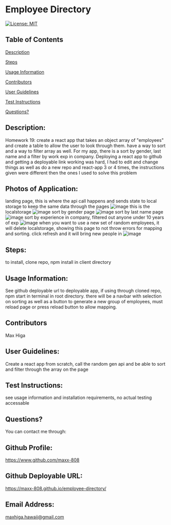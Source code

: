 # Employee Directory

[![License: MIT](https://img.shields.io/badge/License-MIT-yellow.svg)](https://opensource.org/licenses/MIT)

## Table of Contents

[Description](#description)

[Steps](#steps)

[Usage Information](#usage-information)

[Contributors](#contributors)

[User Guidelines](#user-guidelines)

[Test Instructions](#test-instructions)

[Questions?](#questions?)

<a name="description"></a>

## Description:

Homework 19: create a react app that takes an object array of "employees" and create a table to allow the user to look through them. have a way to sort and a way to filter array as well. For my app, there is a sort by gender, last name and a filter by work exp in company. Deploying a react app to github and getting a deployable link working was hard, I had to edit and change things as well as do a new repo and react-app 3 or 4 times, the instructions given were different then the ones I used to solve this problem

## Photos of Application:
landing page, this is where the api call happens and sends state to local storage to keep the same data through the pages
![image](https://user-images.githubusercontent.com/69176601/109900243-232d0600-7c3b-11eb-9c18-51b93ef07377.png)
this is the localstorage
![image](https://user-images.githubusercontent.com/69176601/109900275-3213b880-7c3b-11eb-9d9b-31932c3201bd.png)
sort by gender page
![image](https://user-images.githubusercontent.com/69176601/109900299-3a6bf380-7c3b-11eb-947d-70ab0540b7cc.png)
sort by last name page
![image](https://user-images.githubusercontent.com/69176601/109900313-40fa6b00-7c3b-11eb-9504-3b91e74f5336.png)
sort by experience in company, filtered out anyone under 10 years of exp
![image](https://user-images.githubusercontent.com/69176601/109900334-4788e280-7c3b-11eb-9976-07be73026d37.png)
when you want to use a new set of random employees, it will delete localstorage, showing this page to not throw errors for mapping and sorting.
click refresh and it will bring new people in
![image](https://user-images.githubusercontent.com/69176601/109900346-4eaff080-7c3b-11eb-8144-55851d5dd228.png)

<a name="steps"></a>

## Steps:

to install, clone repo, npm install in client directory

<a name="usage-information"></a>

## Usage Information:

See github deployable url to deployable app, if using through cloned repo, npm start in terminal in root directory. there will be a navbar with selection on sorting as well as a button to generate a new group of employees, must reload page or press reload button to allow mapping.

<a name="contributors"></a>

## Contributors

Max Higa

<a name="user-guidelines"></a>

## User Guidelines:

Create a react app from scratch, call the random gen api and be able to sort and filter through the array on the page

<a name="test-instrucions"></a>

## Test Instructions:

see usage information and installation requirements, no actual testing accessable

<a name="questions?"></a>

## Questions?

You can contact me through:

## Github Profile:

https://www.github.com/maxx-808

## Github Deployable URL:

https://maxx-808.github.io/employee-directory/

## Email Address:

maxhiga.hawaii@gmail.com
